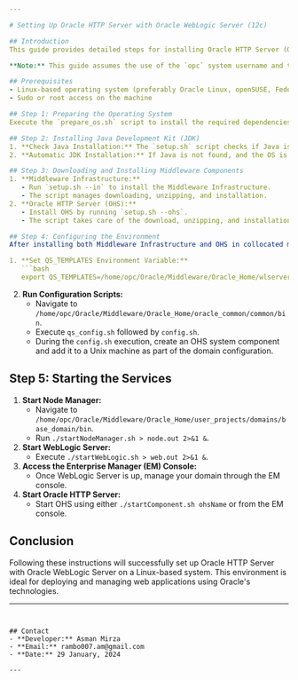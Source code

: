 ```yaml
---

# Setting Up Oracle HTTP Server with Oracle WebLogic Server (12c)

## Introduction
This guide provides detailed steps for installing Oracle HTTP Server (OHS) and configuring it to work with Oracle WebLogic Server. This setup is particularly useful for managing web applications and services using Oracle's robust infrastructure.

**Note:** This guide assumes the use of the `opc` system username and the Oracle Home directory at `/home/opc/Oracle/Middleware/Oracle_Home`. These paths may vary based on your specific installation and system setup. `The procedure is tested with Oracle Linux 7.9.`

## Prerequisites
- Linux-based operating system (preferably Oracle Linux, openSUSE, Fedora, RHEL, or Ubuntu/Debian)
- Sudo or root access on the machine

## Step 1: Preparing the Operating System
Execute the `prepare_os.sh` script to install the required dependencies. This script identifies your Linux distribution and installs the appropriate packages.

## Step 2: Installing Java Development Kit (JDK)
1. **Check Java Installation:** The `setup.sh` script checks if Java is installed on the system.
2. **Automatic JDK Installation:** If Java is not found, and the OS is openSUSE or RHEL, the script will download and install JDK 8 automatically.

## Step 3: Downloading and Installing Middleware Components
1. **Middleware Infrastructure:**
   - Run `setup.sh --in` to install the Middleware Infrastructure.
   - The script manages downloading, unzipping, and installation.
2. **Oracle HTTP Server (OHS):**
   - Install OHS by running `setup.sh --ohs`.
   - The script takes care of the download, unzipping, and installation process.

## Step 4: Configuring the Environment
After installing both Middleware Infrastructure and OHS in collocated mode:

1. **Set QS_TEMPLATES Environment Variable:**
   ```bash
   export QS_TEMPLATES=/home/opc/Oracle/Middleware/Oracle_Home/wlserver/common/templates/wls/wls_jrf.jar
   ```
2. **Run Configuration Scripts:**
   - Navigate to `/home/opc/Oracle/Middleware/Oracle_Home/oracle_common/common/bin`.
   - Execute `qs_config.sh` followed by `config.sh`.
   - During the `config.sh` execution, create an OHS system component and add it to a Unix machine as part of the domain configuration.

## Step 5: Starting the Services
1. **Start Node Manager:**
   - Navigate to `/home/opc/Oracle/Middleware/Oracle_Home/user_projects/domains/base_domain/bin`.
   - Run `./startNodeManager.sh > node.out 2>&1 &`.
2. **Start WebLogic Server:**
   - Execute `./startWebLogic.sh > web.out 2>&1 &`.
3. **Access the Enterprise Manager (EM) Console:**
   - Once WebLogic Server is up, manage your domain through the EM console.
4. **Start Oracle HTTP Server:**
   - Start OHS using either `./startComponent.sh ohsName` or from the EM console.

## Conclusion
Following these instructions will successfully set up Oracle HTTP Server with Oracle WebLogic Server on a Linux-based system. This environment is ideal for deploying and managing web applications using Oracle's technologies.

---
```


## Contact
- **Developer:** Asman Mirza
- **Email:** rambo007.am@gmail.com
- **Date:** 29 January, 2024

---

